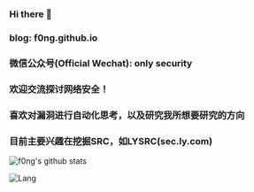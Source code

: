 ### Hi there 👋

<!--
**f0ng/f0ng** is a ✨ _special_ ✨ repository because its `README.md` (this file) appears on your GitHub profile.

Here are some ideas to get you started:

- 🔭 I’m currently working on ...
- 🌱 I’m currently learning ...
- 👯 I’m looking to collaborate on ...
- 🤔 I’m looking for help with ...
- 💬 Ask me about ...
- 📫 How to reach me: ...
- 😄 Pronouns: ...
- ⚡ Fun fact: ...
-->
### blog: f0ng.github.io
### 微信公众号(Official Wechat): only security
### 欢迎交流探讨网络安全！
### 喜欢对漏洞进行自动化思考，以及研究我所想要研究的方向
### 目前主要兴趣在挖掘SRC，如LYSRC(sec.ly.com)

![f0ng's github stats](https://github-readme-stats.vercel.app/api?username=f0ng&count_private=true&show_icons=true)



![Lang](https://github-readme-stats.vercel.app/api/top-langs/?username=f0ng&layout=compact)
